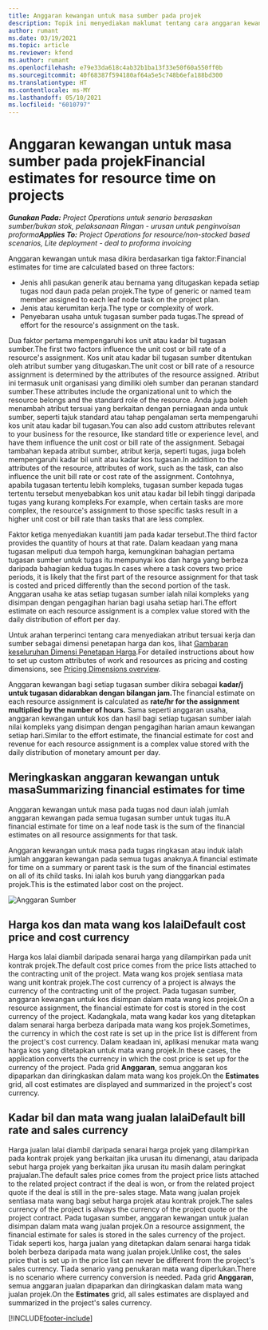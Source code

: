 ```yaml
---
title: Anggaran kewangan untuk masa sumber pada projek
description: Topik ini menyediakan maklumat tentang cara anggaran kewangan untuk masa dikira.
author: rumant
ms.date: 03/19/2021
ms.topic: article
ms.reviewer: kfend
ms.author: rumant
ms.openlocfilehash: e79e33da618c4ab32b1ba13f33e50f60a550ff0b
ms.sourcegitcommit: 40f68387f594180af64a5e5c748b6efa188bd300
ms.translationtype: HT
ms.contentlocale: ms-MY
ms.lasthandoff: 05/10/2021
ms.locfileid: "6010797"
---
```

# <a name="financial-estimates-for-resource-time-on-projects"></a><span data-ttu-id="4f8b9-103">Anggaran kewangan untuk masa sumber pada projek</span><span class="sxs-lookup"><span data-stu-id="4f8b9-103">Financial estimates for resource time on projects</span></span>

<span data-ttu-id="4f8b9-104">_**Gunakan Pada:** Project Operations untuk senario berasaskan sumber/bukan stok, pelaksanaan Ringan - urusan untuk penginvoisan proforma_</span><span class="sxs-lookup"><span data-stu-id="4f8b9-104">_**Applies To:** Project Operations for resource/non-stocked based scenarios, Lite deployment - deal to proforma invoicing_</span></span>

<span data-ttu-id="4f8b9-105">Anggaran kewangan untuk masa dikira berdasarkan tiga faktor:</span><span class="sxs-lookup"><span data-stu-id="4f8b9-105">Financial estimates for time are calculated based on three factors:</span></span> 

- <span data-ttu-id="4f8b9-106">Jenis ahli pasukan generik atau bernama yang ditugaskan kepada setiap tugas nod daun pada pelan projek.</span><span class="sxs-lookup"><span data-stu-id="4f8b9-106">The type of generic or named team member assigned to each leaf node task on the project plan.</span></span> 
- <span data-ttu-id="4f8b9-107">Jenis atau kerumitan kerja.</span><span class="sxs-lookup"><span data-stu-id="4f8b9-107">The type or complexity of work.</span></span>
- <span data-ttu-id="4f8b9-108">Penyebaran usaha untuk tugasan sumber pada tugas.</span><span class="sxs-lookup"><span data-stu-id="4f8b9-108">The spread of effort for the resource's assignment on the task.</span></span> 

<span data-ttu-id="4f8b9-109">Dua faktor pertama mempengaruhi kos unit atau kadar bil tugasan sumber.</span><span class="sxs-lookup"><span data-stu-id="4f8b9-109">The first two factors influence the unit cost or bill rate of a resource's assignment.</span></span> <span data-ttu-id="4f8b9-110">Kos unit atau kadar bil tugasan sumber ditentukan oleh atribut sumber yang ditugaskan.</span><span class="sxs-lookup"><span data-stu-id="4f8b9-110">The unit cost or bill rate of a resource assignment is determined by the attributes of the resource assigned.</span></span> <span data-ttu-id="4f8b9-111">Atribut ini termasuk unit organisasi yang dimiliki oleh sumber dan peranan standard sumber.</span><span class="sxs-lookup"><span data-stu-id="4f8b9-111">These attributes include the organizational unit to which the resource belongs and the standard role of the resource.</span></span> <span data-ttu-id="4f8b9-112">Anda juga boleh menambah atribut tersuai yang berkaitan dengan perniagaan anda untuk sumber, seperti tajuk standard atau tahap pengalaman serta mempengaruhi kos unit atau kadar bil tugasan.</span><span class="sxs-lookup"><span data-stu-id="4f8b9-112">You can also add custom attributes relevant to your business for the resource, like standard title or experience level, and have them influence the unit cost or bill rate of the assignment.</span></span>
<span data-ttu-id="4f8b9-113">Sebagai tambahan kepada atribut sumber, atribut kerja, seperti tugas, juga boleh mempengaruhi kadar bil unit atau kadar kos tugasan.</span><span class="sxs-lookup"><span data-stu-id="4f8b9-113">In addition to the attributes of the resource, attributes of work, such as the task, can also influence the unit bill rate or cost rate of the assignment.</span></span> <span data-ttu-id="4f8b9-114">Contohnya, apabila tugasan tertentu lebih kompleks, tugasan sumber kepada tugas tertentu tersebut menyebabkan kos unit atau kadar bil lebih tinggi daripada tugas yang kurang kompleks.</span><span class="sxs-lookup"><span data-stu-id="4f8b9-114">For example, when certain tasks are more complex, the resource's assignment to those specific tasks result in a higher unit cost or bill rate than tasks that are less complex.</span></span>   

<span data-ttu-id="4f8b9-115">Faktor ketiga menyediakan kuantiti jam pada kadar tersebut.</span><span class="sxs-lookup"><span data-stu-id="4f8b9-115">The third factor provides the quantity of hours at that rate.</span></span> <span data-ttu-id="4f8b9-116">Dalam keadaan yang mana tugasan meliputi dua tempoh harga, kemungkinan bahagian pertama tugasan sumber untuk tugas itu mempunyai kos dan harga yang berbeza daripada bahagian kedua tugas.</span><span class="sxs-lookup"><span data-stu-id="4f8b9-116">In cases where a task covers two price periods, it is likely that the first part of the resource assignment for that task is costed and priced differently than the second portion of the task.</span></span> <span data-ttu-id="4f8b9-117">Anggaran usaha ke atas setiap tugasan sumber ialah nilai kompleks yang disimpan dengan pengagihan harian bagi usaha setiap hari.</span><span class="sxs-lookup"><span data-stu-id="4f8b9-117">The effort estimate on each resource assignment is a complex value stored with the daily distribution of effort per day.</span></span>

<span data-ttu-id="4f8b9-118">Untuk arahan terperinci tentang cara menyediakan atribut tersuai kerja dan sumber sebagai dimensi penetapan harga dan kos, lihat [Gambaran keseluruhan Dimensi Penetapan Harga](../pricing-costing/pricing-dimensions-overview.md).</span><span class="sxs-lookup"><span data-stu-id="4f8b9-118">For detailed instructions about how to set up custom attributes of work and resources as pricing and costing dimensions, see [Pricing Dimensions overview](../pricing-costing/pricing-dimensions-overview.md).</span></span>

<span data-ttu-id="4f8b9-119">Anggaran kewangan bagi setiap tugasan sumber dikira sebagai **kadar/j untuk tugasan didarabkan dengan bilangan jam.**</span><span class="sxs-lookup"><span data-stu-id="4f8b9-119">The financial estimate on each resource assignment is calculated as **rate/hr for the assignment multiplied by the number of hours.**</span></span>  <span data-ttu-id="4f8b9-120">Sama seperti anggaran usaha, anggaran kewangan untuk kos dan hasil bagi setiap tugasan sumber ialah nilai kompleks yang disimpan dengan pengagihan harian amaun kewangan setiap hari.</span><span class="sxs-lookup"><span data-stu-id="4f8b9-120">Similar to the effort estimate, the financial estimate for cost and revenue for each resource assignment is a complex value stored with the daily distribution of monetary amount per day.</span></span> 

## <a name="summarizing-financial-estimates-for-time"></a><span data-ttu-id="4f8b9-121">Meringkaskan anggaran kewangan untuk masa</span><span class="sxs-lookup"><span data-stu-id="4f8b9-121">Summarizing financial estimates for time</span></span>
<span data-ttu-id="4f8b9-122">Anggaran kewangan untuk masa pada tugas nod daun ialah jumlah anggaran kewangan pada semua tugasan sumber untuk tugas itu.</span><span class="sxs-lookup"><span data-stu-id="4f8b9-122">A financial estimate for time on a leaf node task is the sum of the financial estimates on all resource assignments for that task.</span></span>

<span data-ttu-id="4f8b9-123">Anggaran kewangan untuk masa pada tugas ringkasan atau induk ialah jumlah anggaran kewangan pada semua tugas anaknya.</span><span class="sxs-lookup"><span data-stu-id="4f8b9-123">A financial estimate for time on a summary or parent task is the sum of the financial estimates on all of its child tasks.</span></span> <span data-ttu-id="4f8b9-124">Ini ialah kos buruh yang dianggarkan pada projek.</span><span class="sxs-lookup"><span data-stu-id="4f8b9-124">This is the estimated labor cost on the project.</span></span> 

![Anggaran Sumber](./media/navigation12.png)

## <a name="default-cost-price-and-cost-currency"></a><span data-ttu-id="4f8b9-126">Harga kos dan mata wang kos lalai</span><span class="sxs-lookup"><span data-stu-id="4f8b9-126">Default cost price and cost currency</span></span>

<span data-ttu-id="4f8b9-127">Harga kos lalai diambil daripada senarai harga yang dilampirkan pada unit kontrak projek.</span><span class="sxs-lookup"><span data-stu-id="4f8b9-127">The default cost price comes from the price lists attached to the contracting unit of the project.</span></span> <span data-ttu-id="4f8b9-128">Mata wang kos projek sentiasa mata wang unit kontrak projek.</span><span class="sxs-lookup"><span data-stu-id="4f8b9-128">The cost currency of a project is always the currency of the contracting unit of the project.</span></span> <span data-ttu-id="4f8b9-129">Pada tugasan sumber, anggaran kewangan untuk kos disimpan dalam mata wang kos projek.</span><span class="sxs-lookup"><span data-stu-id="4f8b9-129">On a resource assignment, the financial estimate for cost is stored in the cost currency of the project.</span></span> <span data-ttu-id="4f8b9-130">Kadangkala, mata wang kadar kos yang ditetapkan dalam senarai harga berbeza daripada mata wang kos projek.</span><span class="sxs-lookup"><span data-stu-id="4f8b9-130">Sometimes, the currency in which the cost rate is set up in the price list is different from the project's cost currency.</span></span> <span data-ttu-id="4f8b9-131">Dalam keadaan ini, aplikasi menukar mata wang harga kos yang ditetapkan untuk mata wang projek.</span><span class="sxs-lookup"><span data-stu-id="4f8b9-131">In these cases, the application converts the currency in which the cost price is set up for the currency of the project.</span></span> <span data-ttu-id="4f8b9-132">Pada grid **Anggaran**, semua anggaran kos dipaparkan dan diringkaskan dalam mata wang kos projek.</span><span class="sxs-lookup"><span data-stu-id="4f8b9-132">On the **Estimates** grid, all cost estimates are displayed and summarized in the project's cost currency.</span></span> 

## <a name="default-bill-rate-and-sales-currency"></a><span data-ttu-id="4f8b9-133">Kadar bil dan mata wang jualan lalai</span><span class="sxs-lookup"><span data-stu-id="4f8b9-133">Default bill rate and sales currency</span></span>

<span data-ttu-id="4f8b9-134">Harga jualan lalai diambil daripada senarai harga projek yang dilampirkan pada kontrak projek yang berkaitan jika urusan itu dimenangi, atau daripada sebut harga projek yang berkaitan jika urusan itu masih dalam peringkat prajualan.</span><span class="sxs-lookup"><span data-stu-id="4f8b9-134">The default sales price comes from the project price lists attached to the related project contract if the deal is won, or from the related project quote if the deal is still in the pre-sales stage.</span></span> <span data-ttu-id="4f8b9-135">Mata wang jualan projek sentiasa mata wang bagi sebut harga projek atau kontrak projek.</span><span class="sxs-lookup"><span data-stu-id="4f8b9-135">The sales currency of the project is always the currency of the project quote or the project contract.</span></span> <span data-ttu-id="4f8b9-136">Pada tugasan sumber, anggaran kewangan untuk jualan disimpan dalam mata wang jualan projek.</span><span class="sxs-lookup"><span data-stu-id="4f8b9-136">On a resource assignment, the financial estimate for sales is stored in the sales currency of the project.</span></span> <span data-ttu-id="4f8b9-137">Tidak seperti kos, harga jualan yang ditetapkan dalam senarai harga tidak boleh berbeza daripada mata wang jualan projek.</span><span class="sxs-lookup"><span data-stu-id="4f8b9-137">Unlike cost, the sales price that is set up in the price list can never be different from the project's sales currency.</span></span> <span data-ttu-id="4f8b9-138">Tiada senario yang penukaran mata wang diperlukan.</span><span class="sxs-lookup"><span data-stu-id="4f8b9-138">There is no scenario where currency conversion is needed.</span></span> <span data-ttu-id="4f8b9-139">Pada grid **Anggaran**, semua anggaran jualan dipaparkan dan diringkaskan dalam mata wang jualan projek.</span><span class="sxs-lookup"><span data-stu-id="4f8b9-139">On the **Estimates** grid, all sales estimates are displayed and summarized in the project's sales currency.</span></span> 

[!INCLUDE[footer-include](../includes/footer-banner.md)]
